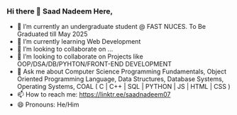 ### Hi there 👋 Saad Nadeem Here,

- 🔭 I’m currently an undergraduate student @ FAST NUCES. To Be Graduated till May 2025
- 🌱 I’m currently learning Web Development
- 👯 I’m looking to collaborate on ...
- 🤔 I’m looking to collaborate on Projects like OOP/DSA/DB/PYHTON/FRONT-END DEVELOPMENT
- 💬 Ask me about Computer Science Programming Fundamentals, Object Oriented Programming Language, Data Structures, Database Systems, Operating Systems, COAL ( C | C++ | SQL | PYTHON | JS | HTML | CSS )
- 📫 How to reach me: https://linktr.ee/saadnadeem07
- 😄 Pronouns: He/Him

